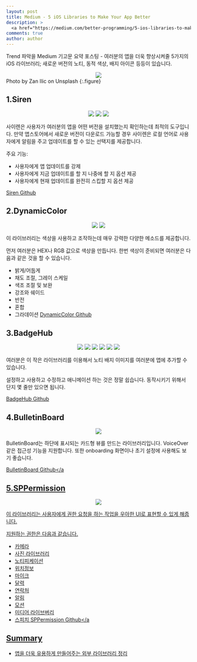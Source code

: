 ```yaml
---
layout: post
title: Medium - 5 iOS Libraries to Make Your App Better
description: >
  <a href="https://medium.com/better-programming/5-ios-libraries-to-make-your-app-better-cfbafdc1c65b">원문 - Domenico Nicoli</a>
comments: true
author: author
---
```

Trend 파악을 Medium 기고문 요약 포스팅 - 여러분의 앱을 더욱 향상시켜줄 5가지의 iOS 라이브러리; 새로운 버전의 노티, 동적 색상, 배지 아이콘 등등이 있습니다.

<center>
<img src="https://miro.medium.com/max/12000/0*js9CHdrKgL0Vnrfx"/>
</center>
Photo by Zan Ilic on Unsplash
{:.figure}

## 1.Siren

<center>
<img src="https://miro.medium.com/max/1500/1*41ZzTHP4GGDtovqJtIYW2g.png"/>
<img src="https://miro.medium.com/max/1500/1*GBHA9dAYP_A0zo83IXekPA.png"/>
<img src="https://miro.medium.com/max/1500/1*qR_NwZZmhqwrz6LpFRoL1A.png"/>
</center>

사이렌은 사용자가 여러분의 앱을 어떤 버전을 설치했는지 확인하는데 최적의 도구입니다. 만약 앱스토어에서 새로운 버전이 다운로드 가능할 경우 사이렌은 로컬 언어로 사용자에게 알림을 주고 업데이트를 할 수 있는 선택지를 제공합니다.

주요 기능:
* 사용자에게 앱 업데이트를 강제
* 사용자에게 지금 업데이트를 할 지 나중에 할 지 옵션 제공
* 사용자에게 현재 업데이트를 완전히 스킵할 지 옵션 제공

<a href="https://github.com/ArtSabintsev/Siren?source=post_page-----cfbafdc1c65b----------------------">Siren Github</a>
## 2.DynamicColor

<center>
<img src="https://miro.medium.com/max/1948/1*HZwIz7iAvL7eT0sExsGIjA.png"/>
<img src="https://miro.medium.com/max/1948/1*7mWjOv6qikVnWzRTvY6ENg.png"/>
</center>

이 라이브러리는 색상을 사용하고 조작하는데 매우 강력한 다양한 메소드를 제공합니다.

먼저 여러분은 HEX나 RGB 값으로 색상을 만듭니다. 한번 색상이 준비되면 여러분은 다음과 같은 것을 할 수 있습니다.
* 밝게/어둡게
* 채도 조절, 그레이 스케일
* 색조 조절 및 보완
* 강조와 쉐이드
* 반전
* 혼합
* 그라데이션
<a href="https://github.com/yannickl/DynamicColor?source=post_page-----cfbafdc1c65b----------------------">DynamicColor Github</a>
## 3.BadgeHub

<center>
<img src="https://miro.medium.com/max/372/1*6Kv6nzgrwMLjrgkW05-LiQ.gif"/>
<img src="https://miro.medium.com/max/364/1*2lnqHu01LJgOQnOvb6XjrA.gif"/>
<img src="https://miro.medium.com/max/376/1*w6JQ4WTeic6N9pQZvRy64w.gif"/>
<img src="https://miro.medium.com/max/368/1*LQajVPWJlJ4i0ll-1GJXTA.gif"/>
<img src="https://miro.medium.com/max/376/1*bjZgblC27rNEwbCaitG7JA.gif"/>
<img src="https://miro.medium.com/max/376/1*bjZgblC27rNEwbCaitG7JA.gif"/>
</center>

여러분은 이 작은 라이브러리를 이용해서 노티 배지 이미지를 여러분에 앱에 추가할 수 있습니다.

설정하고 사용하고 수정하고 애니메이션 하는 것은 정말 쉽습니다. 동작시키기 위해서 단지 몇 줄만 있으면 됩니다.

<a href="https://github.com/jogendra/BadgeHub?source=post_page-----cfbafdc1c65b----------------------">BadgeHub Github</a>

## 4.BulletinBoard
<center>
<img src="https://miro.medium.com/max/5516/1*pZ_-894e0fYgcZ2Xm5lEjw.png"/>
</center>

BulletinBoard는 하단에 표시되는 카드형 뷰를 만드는 라이브러리입니다. VoiceOver 같은 접근성 기능을 지원합니다. 또한 onboarding 화면이나 초기 설정에 사용해도 보기 좋습니다.

<a href="https://github.com/alexaubry/BulletinBoard?source=post_page-----cfbafdc1c65b----------------------">BulletinBoard Github</a
## 5.SPPermission
<center>
<img src="https://miro.medium.com/max/1600/1*6avMXtICRG9_XcWMl0TQDA.gif"/>
</center>

이 라이브러리는 사용자에게 권한 요청을 하는 작업을 우아한 UI로 표현할 수 있게 해줍니다.

지원하는 권한은 다음과 같습니다.
* 카메라
* 사진 라이브러리
* 노티피케이션
* 위치정보
* 마이크
* 달력
* 연락처
* 알림
* 모션
* 미디어 라이브버리
* 스피치
<a href="https://github.com/ivanvorobei/SPPermission?source=post_page-----cfbafdc1c65b----------------------">SPPermission Github</a
## Summary
* 앱을 더욱 유용하게 만들어주는 외부 라이브러리 정리
